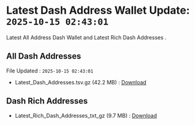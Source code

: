 # Latest Dash Address Wallet Update: `2025-10-15 02:43:01`

Latest All Address Dash Wallet and Latest Rich Dash Addresses .

## All Dash Addresses

File Updated : `2025-10-15 02:43:01`

- Latest_Dash_Addresses.tsv.gz (42.2 MB) : [Download](https://github.com/Pymmdrza/Rich-Address-Wallet/releases/tag/Dash)

## Dash Rich Addresses

- Latest_Rich_Dash_Addresses_txt_gz (9.7 MB) : [Download](https://github.com/Pymmdrza/Rich-Address-Wallet/releases/tag/Dash)
